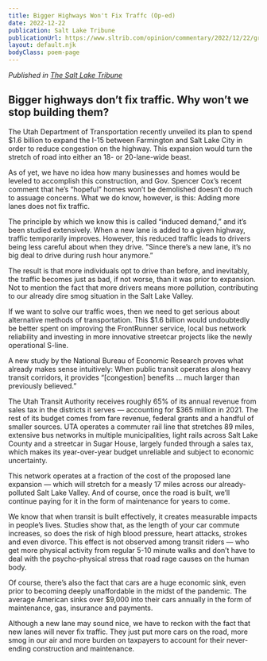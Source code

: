 ```yaml
---
title: Bigger Highways Won't Fix Traffc (Op-ed)
date: 2022-12-22
publication: Salt Lake Tribune
publicationUrl: https://www.sltrib.com/opinion/commentary/2022/12/22/grant-frazier-bigger-highways/
layout: default.njk
bodyClass: poem-page
---
```


<div class="essay-content">
  
*Published in [The Salt Lake Tribune](https://www.sltrib.com/opinion/commentary/2022/12/22/grant-frazier-bigger-highways/)*
## **Bigger highways don’t fix traffic. Why won’t we stop building them?** 
  
The Utah Department of Transportation recently unveiled its plan to spend $1.6 billion to expand the I-15 between Farmington and Salt Lake City in order to reduce congestion on the highway. This expansion would turn the stretch of road into either an 18- or 20-lane-wide beast.

As of yet, we have no idea how many businesses and homes would be leveled to accomplish this construction, and Gov. Spencer Cox’s recent comment that he’s “hopeful” homes won’t be demolished doesn’t do much to assuage concerns. What we do know, however, is this: Adding more lanes does not fix traffic.

The principle by which we know this is called “induced demand,” and it’s been studied extensively. When a new lane is added to a given highway, traffic temporarily improves. However, this reduced traffic leads to drivers being less careful about when they drive. ”Since there’s a new lane, it’s no big deal to drive during rush hour anymore.”

The result is that more individuals opt to drive than before, and inevitably, the traffic becomes just as bad, if not worse, than it was prior to expansion. Not to mention the fact that more drivers means more pollution, contributing to our already dire smog situation in the Salt Lake Valley.

If we want to solve our traffic woes, then we need to get serious about alternative methods of transportation. This $1.6 billion would undoubtedly be better spent on improving the FrontRunner service, local bus network reliability and investing in more innovative streetcar projects like the newly operational S-line.

A new study by the National Bureau of Economic Research proves what already makes sense intuitively: When public transit operates along heavy transit corridors, it provides “[congestion] benefits … much larger than previously believed.”

The Utah Transit Authority receives roughly 65% of its annual revenue from sales tax in the districts it serves — accounting for $365 million in 2021. The rest of its budget comes from fare revenue, federal grants and a handful of smaller sources. UTA operates a commuter rail line that stretches 89 miles, extensive bus networks in multiple municipalities, light rails across Salt Lake County and a streetcar in Sugar House, largely funded through a sales tax, which makes its year-over-year budget unreliable and subject to economic uncertainty.

This network operates at a fraction of the cost of the proposed lane expansion — which will stretch for a measly 17 miles across our already-polluted Salt Lake Valley. And of course, once the road is built, we’ll continue paying for it in the form of maintenance for years to come.

We know that when transit is built effectively, it creates measurable impacts in people’s lives. Studies show that, as the length of your car commute increases, so does the risk of high blood pressure, heart attacks, strokes and even divorce. This effect is not observed among transit riders — who get more physical activity from regular 5-10 minute walks and don’t have to deal with the psycho-physical stress that road rage causes on the human body.

Of course, there’s also the fact that cars are a huge economic sink, even prior to becoming deeply unaffordable in the midst of the pandemic. The average American sinks over $9,000 into their cars annually in the form of maintenance, gas, insurance and payments.

Although a new lane may sound nice, we have to reckon with the fact that new lanes will never fix traffic. They just put more cars on the road, more smog in our air and more burden on taxpayers to account for their never-ending construction and maintenance.

</div>
